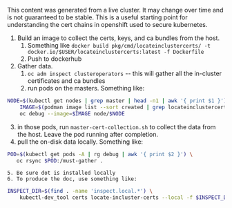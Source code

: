 This content was generated from a live cluster.
It may change over time and is not guaranteed to be stable.
This is a useful starting point for understanding the cert chains in openshift used to secure kubernetes.

1. Build an image to collect the certs, keys, and ca bundles from the host.
   1. Something like `docker build pkg/cmd/locateinclustercerts/ -t docker.io/$USER/locateinclustercerts:latest -f Dockerfile`
   2. Push to dockerhub
2. Gather data.
   1. `oc adm inspect clusteroperators` -- this will gather all the in-cluster certificates and ca bundles
   2. run pods on the masters.  Something like:

```bash
NODE=$(kubectl get nodes | grep master | head -n1 | awk '{ print $1 }') \
    IMAGE=$(podman image list --sort created | grep locateinclustercerts | awk '{ print $1 ":" $2 }') \
    oc debug --image=$IMAGE node/$NODE
```

   3. in those pods, run `master-cert-collection.sh` to collect the data from the host.  Leave the pod running after completion.
   4. pull the on-disk data locally. Something like:

```bash
POD=$(kubectl get pods -A | rg debug | awk '{ print $2 }') \
   oc rsync $POD:/must-gather .
```


    5. Be sure dot is installed locally
    6. To produce the doc, use something like: 


```bash
INSPECT_DIR=$(find . -name 'inspect.local.*') \
    kubectl-dev_tool certs locate-incluster-certs --local -f $INSPECT_DIR --additional-input-dir ./must-gather -odoc
```

